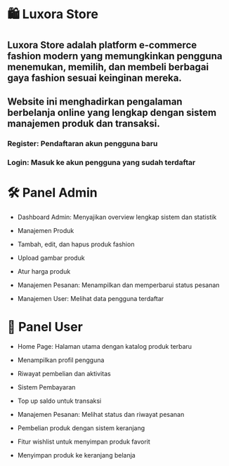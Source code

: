 # 🛍️ Luxora Store

## Luxora Store adalah platform e-commerce fashion modern yang memungkinkan pengguna menemukan, memilih, dan membeli berbagai gaya fashion sesuai keinginan mereka.
## Website ini menghadirkan pengalaman berbelanja online yang lengkap dengan sistem manajemen produk dan transaksi.

### Register: Pendaftaran akun pengguna baru

### Login: Masuk ke akun pengguna yang sudah terdaftar

# 🛠️ Panel Admin

- Dashboard Admin: Menyajikan overview lengkap sistem dan statistik

- Manajemen Produk

- Tambah, edit, dan hapus produk fashion

- Upload gambar produk

- Atur harga produk

- Manajemen Pesanan: Menampilkan dan memperbarui status pesanan

- Manajemen User: Melihat data pengguna terdaftar

# 👤 Panel User

- Home Page: Halaman utama dengan katalog produk terbaru

- Menampilkan profil pengguna

- Riwayat pembelian dan aktivitas

- Sistem Pembayaran

- Top up saldo untuk transaksi

- Manajemen Pesanan: Melihat status dan riwayat pesanan

- Pembelian produk dengan sistem keranjang

- Fitur wishlist untuk menyimpan produk favorit

- Menyimpan produk ke keranjang belanja

